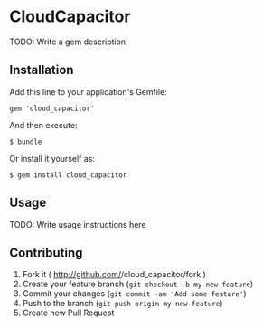 # CloudCapacitor

TODO: Write a gem description

## Installation

Add this line to your application's Gemfile:

    gem 'cloud_capacitor'

And then execute:

    $ bundle

Or install it yourself as:

    $ gem install cloud_capacitor

## Usage

TODO: Write usage instructions here

## Contributing

1. Fork it ( http://github.com/<my-github-username>/cloud_capacitor/fork )
2. Create your feature branch (`git checkout -b my-new-feature`)
3. Commit your changes (`git commit -am 'Add some feature'`)
4. Push to the branch (`git push origin my-new-feature`)
5. Create new Pull Request
